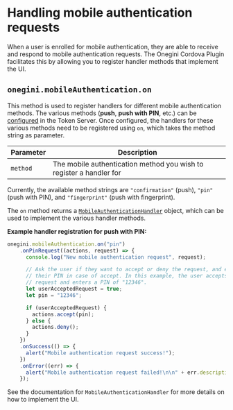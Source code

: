 # Handling mobile authentication requests

<!-- toc -->

When a user is enrolled for mobile authentication, they are able to receive and respond to mobile authentication requests. The Onegini Cordova Plugin facilitates this by allowing you to register handler methods that implement the UI.

## `onegini.mobileAuthentication.on`

This method is used to register handlers for different mobile authentication methods. The various methods (**push**, **push with PIN**, etc.) can be [configured](https://docs.onegini.com/token-server/topics/mobile-apps/mobile-authentication/mobile-authentication.html#configure-authentication-properties) in the Token Server. Once configured, the handlers for these various methods need to be registered using `on`, which takes the method string as parameter.

| Parameter | Description |
| --- | --- |
| `method` | The mobile authentication method you wish to register a handler for

Currently, the available method strings are `"confirmation"` (push), `"pin"` (push with PIN), and `"fingerprint"` (push with fingerprint).

The `on` method returns a [`MobileAuthenticationHandler`](MobileAuthenticationHandler.md) object, which can be used to implement the various handler methods.

**Example handler registration for push with PIN:**

```js
onegini.mobileAuthentication.on("pin")
    .onPinRequest((actions, request) => {
      console.log("New mobile authentication request", request);

      // Ask the user if they want to accept or deny the request, and enter
      // their PIN in case of accept. In this example, the user accepts the
      // request and enters a PIN of "12346".
      let userAcceptedRequest = true;
      let pin = "12346";

      if (userAcceptedRequest) {
        actions.accept(pin);
      } else {
        actions.deny();
      }
    })
    .onSuccess(() => {
      alert("Mobile authentication request success!");
    })
    .onError((err) => {
      alert("Mobile authentication request failed!\n\n" + err.description);
    });
```

See the documentation for `MobileAuthenticationHandler` for more details on how to implement the UI.
